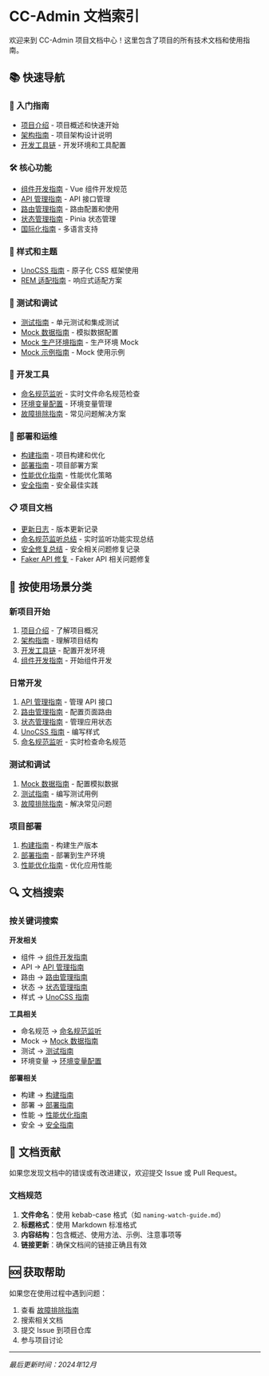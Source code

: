 <!--
  @copyright Copyright (c) 2025 chichuang
  @license MIT
  @description CC-Admin 企业级后台管理框架 - INDEX
  本文件为 chichuang 原创，禁止擅自删除署名或用于商业用途。
-->

# CC-Admin 文档索引

欢迎来到 CC-Admin 项目文档中心！这里包含了项目的所有技术文档和使用指南。

## 📚 快速导航

### 🚀 入门指南

- [项目介绍](./README.md) - 项目概述和快速开始
- [架构指南](./architecture-guide.md) - 项目架构设计说明
- [开发工具链](./toolchain-guide.md) - 开发环境和工具配置

### 🛠️ 核心功能

- [组件开发指南](./component-guide.md) - Vue 组件开发规范
- [API 管理指南](./api-guide.md) - API 接口管理
- [路由管理指南](./router-guide.md) - 路由配置和使用
- [状态管理指南](./pinia-guide.md) - Pinia 状态管理
- [国际化指南](./locale.md) - 多语言支持

### 🎨 样式和主题

- [UnoCSS 指南](./unocss-guide.md) - 原子化 CSS 框架使用
- [REM 适配指南](./rem-adapter.md) - 响应式适配方案

### 🧪 测试和调试

- [测试指南](./testing-guide.md) - 单元测试和集成测试
- [Mock 数据指南](./mock-guide.md) - 模拟数据配置
- [Mock 生产环境指南](./mock-production-guide.md) - 生产环境 Mock
- [Mock 示例指南](./mock-example-guide.md) - Mock 使用示例

### 🔧 开发工具

- [命名规范监听](./naming-watch-guide.md) - 实时文件命名规范检查
- [环境变量配置](./environment-variables.md) - 环境变量管理
- [故障排除指南](./troubleshooting-guide.md) - 常见问题解决方案

### 🚀 部署和运维

- [构建指南](./build-guide.md) - 项目构建和优化
- [部署指南](./deployment-guide.md) - 项目部署方案
- [性能优化指南](./performance-guide.md) - 性能优化策略
- [安全指南](./security-guide.md) - 安全最佳实践

### 📋 项目文档

- [更新日志](./CHANGELOG.md) - 版本更新记录
- [命名规范监听总结](./NAMING_WATCH_SUMMARY.md) - 实时监听功能实现总结
- [安全修复总结](./SECURITY_FIX_SUMMARY.md) - 安全相关问题修复记录
- [Faker API 修复](./FAKER_API_FIX.md) - Faker API 相关问题修复

## 🎯 按使用场景分类

### 新项目开始

1. [项目介绍](./README.md) - 了解项目概况
2. [架构指南](./architecture-guide.md) - 理解项目结构
3. [开发工具链](./toolchain-guide.md) - 配置开发环境
4. [组件开发指南](./component-guide.md) - 开始组件开发

### 日常开发

1. [API 管理指南](./api-guide.md) - 管理 API 接口
2. [路由管理指南](./router-guide.md) - 配置页面路由
3. [状态管理指南](./pinia-guide.md) - 管理应用状态
4. [UnoCSS 指南](./unocss-guide.md) - 编写样式
5. [命名规范监听](./naming-watch-guide.md) - 实时检查命名规范

### 测试和调试

1. [Mock 数据指南](./mock-guide.md) - 配置模拟数据
2. [测试指南](./testing-guide.md) - 编写测试用例
3. [故障排除指南](./troubleshooting-guide.md) - 解决常见问题

### 项目部署

1. [构建指南](./build-guide.md) - 构建生产版本
2. [部署指南](./deployment-guide.md) - 部署到生产环境
3. [性能优化指南](./performance-guide.md) - 优化应用性能

## 🔍 文档搜索

### 按关键词搜索

**开发相关**

- 组件 → [组件开发指南](./component-guide.md)
- API → [API 管理指南](./api-guide.md)
- 路由 → [路由管理指南](./router-guide.md)
- 状态 → [状态管理指南](./pinia-guide.md)
- 样式 → [UnoCSS 指南](./unocss-guide.md)

**工具相关**

- 命名规范 → [命名规范监听](./naming-watch-guide.md)
- Mock → [Mock 数据指南](./mock-guide.md)
- 测试 → [测试指南](./testing-guide.md)
- 环境变量 → [环境变量配置](./environment-variables.md)

**部署相关**

- 构建 → [构建指南](./build-guide.md)
- 部署 → [部署指南](./deployment-guide.md)
- 性能 → [性能优化指南](./performance-guide.md)
- 安全 → [安全指南](./security-guide.md)

## 📝 文档贡献

如果您发现文档中的错误或有改进建议，欢迎提交 Issue 或 Pull Request。

### 文档规范

1. **文件命名**：使用 kebab-case 格式（如 `naming-watch-guide.md`）
2. **标题格式**：使用 Markdown 标准格式
3. **内容结构**：包含概述、使用方法、示例、注意事项等
4. **链接更新**：确保文档间的链接正确且有效

## 🆘 获取帮助

如果您在使用过程中遇到问题：

1. 查看 [故障排除指南](./troubleshooting-guide.md)
2. 搜索相关文档
3. 提交 Issue 到项目仓库
4. 参与项目讨论

---

_最后更新时间：2024年12月_

